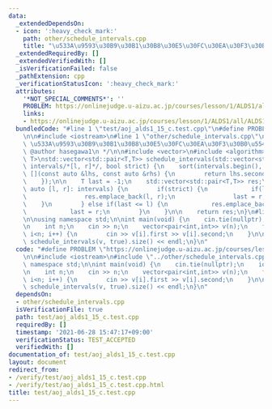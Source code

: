 ```yaml
---
data:
  _extendedDependsOn:
  - icon: ':heavy_check_mark:'
    path: other/schedule_intervals.cpp
    title: "\u533A\u9593\u30B9\u30B1\u30B8\u30E5\u30FC\u30EA\u30F3\u30B0\u554F\u984C"
  _extendedRequiredBy: []
  _extendedVerifiedWith: []
  _isVerificationFailed: false
  _pathExtension: cpp
  _verificationStatusIcon: ':heavy_check_mark:'
  attributes:
    '*NOT_SPECIAL_COMMENTS*': ''
    PROBLEM: https://onlinejudge.u-aizu.ac.jp/courses/lesson/1/ALDS1/all/ALDS1_15_C
    links:
    - https://onlinejudge.u-aizu.ac.jp/courses/lesson/1/ALDS1/all/ALDS1_15_C
  bundledCode: "#line 1 \"test/aoj_alds1_15_c.test.cpp\"\n#define PROBLEM \"https://onlinejudge.u-aizu.ac.jp/courses/lesson/1/ALDS1/all/ALDS1_15_C\"\
    \n\n#include <iostream>\n#line 1 \"other/schedule_intervals.cpp\"\n/**\n * @brief\
    \ \u533A\u9593\u30B9\u30B1\u30B8\u30E5\u30FC\u30EA\u30F3\u30B0\u554F\u984C\n *\
    \ @author hasegawa1\n */\n\n#include <vector>\n#include <algorithm>\n\ntemplate<typename\
    \ T>\nstd::vector<std::pair<T,T>> schedule_intervals(std::vector<std::pair<T,T>>\
    \ intervals/*[l, r]*/, bool strict) {\n    sort(intervals.begin(), intervals.end(),\
    \ [](const auto &lhs, const auto &rhs) {\n        return lhs.second < rhs.second;\n\
    \    });\n\n    T last = -1;\n    std::vector<std::pair<T,T>> res;\n    for(const\
    \ auto [l, r]: intervals) {\n        if(strict) {\n            if(last < l) {\n\
    \                res.emplace_back(l, r);\n                last = r;\n        \
    \    }\n        } else if(last <= l) {\n            res.emplace_back(l, r);\n\
    \            last = r;\n        }\n    }\n\n    return res;\n}\n#line 5 \"test/aoj_alds1_15_c.test.cpp\"\
    \n\nusing namespace std;\n\nint main(void) {\n    cin.tie(nullptr);\n    ios_base::sync_with_stdio(false);\n\
    \n    int n;\n    cin >> n;\n    vector<pair<int,int>> v(n);\n    for(int i=0;\
    \ i<n; i++) {\n        cin >> v[i].first >> v[i].second;\n    }\n\n    cout <<\
    \ schedule_intervals(v, true).size() << endl;\n}\n"
  code: "#define PROBLEM \"https://onlinejudge.u-aizu.ac.jp/courses/lesson/1/ALDS1/all/ALDS1_15_C\"\
    \n\n#include <iostream>\n#include \"../other/schedule_intervals.cpp\"\n\nusing\
    \ namespace std;\n\nint main(void) {\n    cin.tie(nullptr);\n    ios_base::sync_with_stdio(false);\n\
    \n    int n;\n    cin >> n;\n    vector<pair<int,int>> v(n);\n    for(int i=0;\
    \ i<n; i++) {\n        cin >> v[i].first >> v[i].second;\n    }\n\n    cout <<\
    \ schedule_intervals(v, true).size() << endl;\n}\n"
  dependsOn:
  - other/schedule_intervals.cpp
  isVerificationFile: true
  path: test/aoj_alds1_15_c.test.cpp
  requiredBy: []
  timestamp: '2021-06-28 15:47:17+09:00'
  verificationStatus: TEST_ACCEPTED
  verifiedWith: []
documentation_of: test/aoj_alds1_15_c.test.cpp
layout: document
redirect_from:
- /verify/test/aoj_alds1_15_c.test.cpp
- /verify/test/aoj_alds1_15_c.test.cpp.html
title: test/aoj_alds1_15_c.test.cpp
---
```


